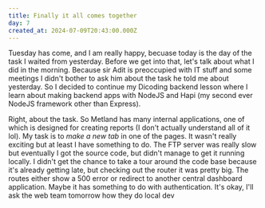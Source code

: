 ```yaml
---
title: Finally it all comes together
day: 7
created_at: 2024-07-09T20:43:00.000Z
---
```

Tuesday has come, and I am really happy, becuase today is the day of the task I waited from yesterday. Before we get into that, let's talk about what I did in the morning. Because sir Adit is preoccupied with IT stuff and some meetings I didn't bother to ask him about the task he told me about yesterday. So I decided to continue my Dicoding backend lesson where I learn about making backend apps with NodeJS and Hapi (my second ever NodeJS framework other than Express). 

Right, about the task. So Metland has many internal applications, one of which is designed for creating reports (I don't actually understand all of it lol). My task is to *make a new tab* in one of the pages. It wasn't really exciting but at least I have something to do. The FTP server was really slow but eventually I got the source code, but didn't manage to get it running locally. I didn't get the chance to take a tour around the code base because it's already getting late, but checking out the router it was pretty big. The routes either show a 500 error or redirect to another central dashboard application. Maybe it has something to do with authentication. It's okay, I'll ask the web team tomorrow how they do local dev
